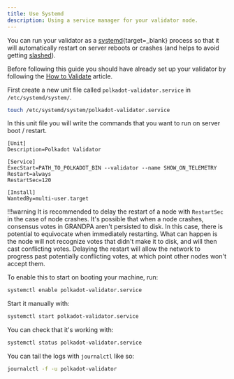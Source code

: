 ```yaml
---
title: Use Systemd
description: Using a service manager for your validator node.
---
```


You can run your validator as a [systemd](https://en.wikipedia.org/wiki/Systemd){target=\_blank} process so that it will automatically restart on server reboots or crashes (and helps to avoid getting
[slashed]()).

Before following this guide you should have already set up your validator by following the
[How to Validate]() article.

First create a new unit file called `polkadot-validator.service` in `/etc/systemd/system/`.

```bash
touch /etc/systemd/system/polkadot-validator.service
```

In this unit file you will write the commands that you want to run on server boot / restart.

```
[Unit]
Description=Polkadot Validator

[Service]
ExecStart=PATH_TO_POLKADOT_BIN --validator --name SHOW_ON_TELEMETRY
Restart=always
RestartSec=120

[Install]
WantedBy=multi-user.target
```

!!!warning
    It is recommended to delay the restart of a node with `RestartSec` in the case of node crashes. It's
    possible that when a node crashes, consensus votes in GRANDPA aren't persisted to disk. In this
    case, there is potential to equivocate when immediately restarting. What can happen is the node will
    not recognize votes that didn't make it to disk, and will then cast conflicting votes. Delaying the
    restart will allow the network to progress past potentially conflicting votes, at which point other
    nodes won't accept them.

To enable this to start on booting your machine, run:

```bash
systemctl enable polkadot-validator.service
```

Start it manually with:

```bash
systemctl start polkadot-validator.service
```

You can check that it's working with:

```bash
systemctl status polkadot-validator.service
```

You can tail the logs with `journalctl` like so:

```bash
journalctl -f -u polkadot-validator
```
